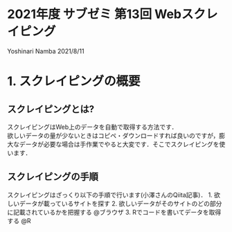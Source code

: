 2021年度 サブゼミ 第13回 Webスクレイピング
================
Yoshinari Namba
2021/8/11

# 1. スクレイピングの概要

## スクレイピングとは?

スクレイピングはWeb上のデータを自動で取得する方法です．  
欲しいデータの量が少ないときはコピペ・ダウンロードすれば良いのですが，膨大なデータが必要な場合は手作業でやると大変です．そこでスクレイピングを使います．

## スクレイピングの手順

スクレイピングはざっくり以下の手順で行います(小澤さんのQiita記事)． 1.
欲しいデータが載っているサイトを探す 2.
欲しいデータがそのサイトのどの部分に記載されているかを把握する @ブラウザ
3. Rでコードを書いてデータを取得する @R
